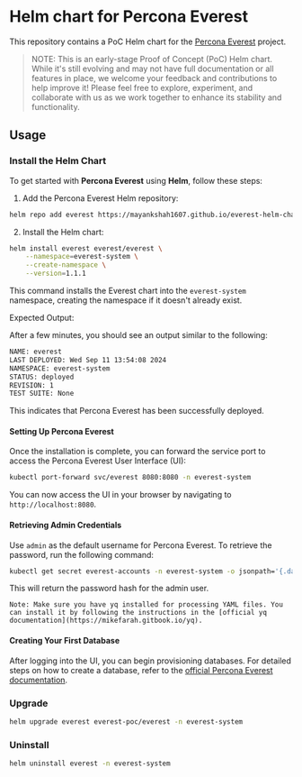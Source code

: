 # Helm chart for Percona Everest

This repository contains a PoC Helm chart for the [Percona Everest](https://github.com/percona/everest) project.

> NOTE: This is an early-stage Proof of Concept (PoC) Helm chart. While it's still evolving and may not have full documentation or all features in place, we welcome your feedback and contributions to help improve it! Please feel free to explore, experiment, and collaborate with us as we work together to enhance its stability and functionality.

## Usage

### Install the Helm Chart

To get started with **Percona Everest** using **Helm**, follow these steps:

1. Add the Percona Everest Helm repository:

```bash
helm repo add everest https://mayankshah1607.github.io/everest-helm-chart/
```

2. Install the Helm chart:

```bash
helm install everest everest/everest \
    --namespace=everest-system \
    --create-namespace \
    --version=1.1.1
```

This command installs the Everest chart into the `everest-system` namespace, creating the namespace if it doesn't already exist.

Expected Output:

After a few minutes, you should see an output similar to the following:

```bash
NAME: everest
LAST DEPLOYED: Wed Sep 11 13:54:08 2024
NAMESPACE: everest-system
STATUS: deployed
REVISION: 1
TEST SUITE: None
```

This indicates that Percona Everest has been successfully deployed.

#### Setting Up Percona Everest

Once the installation is complete, you can forward the service port to access the Percona Everest User Interface (UI):

```bash
kubectl port-forward svc/everest 8080:8080 -n everest-system
```

You can now access the UI in your browser by navigating to `http://localhost:8080`.

#### Retrieving Admin Credentials

Use `admin` as the default username for Percona Everest. To retrieve the password, run the following command:

```bash
kubectl get secret everest-accounts -n everest-system -o jsonpath='{.data.users\.yaml}' | base64 --decode  | yq '.admin.passwordHash'
```

This will return the password hash for the admin user.

    Note: Make sure you have yq installed for processing YAML files. You can install it by following the instructions in the [official yq documentation](https://mikefarah.gitbook.io/yq).

#### Creating Your First Database

After logging into the UI, you can begin provisioning databases. For detailed steps on how to create a database, refer to the [official Percona Everest documentation](https://docs.percona.com/everest/use/db_provision.html).

### Upgrade

```bash
helm upgrade everest everest-poc/everest -n everest-system
```

### Uninstall

```bash
helm uninstall everest -n everest-system
```
